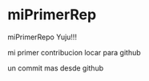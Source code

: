 # miPrimerRep
miPrimerRepo Yuju!!!

mi primer contribucion locar para github 

un commit mas desde github 
